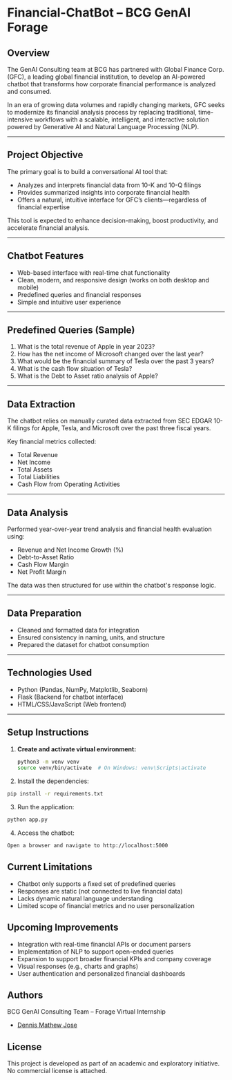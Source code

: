 # Financial-ChatBot – BCG GenAI Forage

## Overview

The GenAI Consulting team at BCG has partnered with Global Finance Corp. (GFC), a leading global financial institution, to develop an AI-powered chatbot that transforms how corporate financial performance is analyzed and consumed.

In an era of growing data volumes and rapidly changing markets, GFC seeks to modernize its financial analysis process by replacing traditional, time-intensive workflows with a scalable, intelligent, and interactive solution powered by Generative AI and Natural Language Processing (NLP).

---

## Project Objective

The primary goal is to build a conversational AI tool that:

- Analyzes and interprets financial data from 10-K and 10-Q filings
- Provides summarized insights into corporate financial health
- Offers a natural, intuitive interface for GFC’s clients—regardless of financial expertise

This tool is expected to enhance decision-making, boost productivity, and accelerate financial analysis.

---

## Chatbot Features

- Web-based interface with real-time chat functionality
- Clean, modern, and responsive design (works on both desktop and mobile)
- Predefined queries and financial responses
- Simple and intuitive user experience

---

## Predefined Queries (Sample)

1. What is the total revenue of Apple in year 2023?
2. How has the net income of Microsoft changed over the last year?
3. What would be the financial summary of Tesla over the past 3 years?
4. What is the cash flow situation of Tesla?
5. What is the Debt to Asset ratio analysis of Apple?

---

## Data Extraction

The chatbot relies on manually curated data extracted from SEC EDGAR 10-K filings for Apple, Tesla, and Microsoft over the past three fiscal years.

Key financial metrics collected:

- Total Revenue
- Net Income
- Total Assets
- Total Liabilities
- Cash Flow from Operating Activities

---

## Data Analysis

Performed year-over-year trend analysis and financial health evaluation using:

- Revenue and Net Income Growth (%)
- Debt-to-Asset Ratio
- Cash Flow Margin
- Net Profit Margin

The data was then structured for use within the chatbot's response logic.

---

## Data Preparation

- Cleaned and formatted data for integration
- Ensured consistency in naming, units, and structure
- Prepared the dataset for chatbot consumption

---

## Technologies Used

- Python (Pandas, NumPy, Matplotlib, Seaborn)
- Flask (Backend for chatbot interface)
- HTML/CSS/JavaScript (Web frontend)

---

## Setup Instructions

1. **Create and activate virtual environment:**

   ```bash
   python3 -m venv venv
   source venv/bin/activate  # On Windows: venv\Scripts\activate

2. Install the dependencies:
``` bash   
pip install -r requirements.txt
```

3. Run the application:
```bash
python app.py
```
4. Access the chatbot:
```bash
Open a browser and navigate to http://localhost:5000
```
## Current Limitations
- Chatbot only supports a fixed set of predefined queries
- Responses are static (not connected to live financial data)
- Lacks dynamic natural language understanding
- Limited scope of financial metrics and no user personalization

## Upcoming Improvements
- Integration with real-time financial APIs or document parsers
- Implementation of NLP to support open-ended queries
- Expansion to support broader financial KPIs and company coverage
- Visual responses (e.g., charts and graphs)
- User authentication and personalized financial dashboards

## Authors
BCG GenAI Consulting Team – Forage Virtual Internship
- [Dennis Mathew Jose](https://www.linkedin.com/in/dennismjose/)

## License
This project is developed as part of an academic and exploratory initiative. No commercial license is attached.

